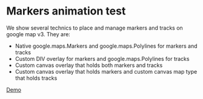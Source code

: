 Markers animation test
=====

We show several technics to place and manage markers and tracks on google map v3. They are:

* Native google.maps.Markers and google.maps.Polylines for markers and tracks
* Custom DIV overlay for markers and google.maps.Polylines for tracks
* Custom canvas overlay that holds both markers and tracks
* Custom canvas overlay that holds markers and custom canvas map type that holds tracks 

[Demo](http://kasheftin.github.io/gmaps/)